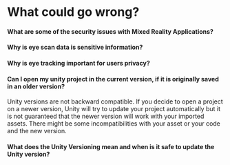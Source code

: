 # What could go wrong?

#### What are some of the security issues with Mixed Reality Applications?

#### Why is eye scan data is sensitive information?

#### Why is eye tracking important for users privacy? 

#### Can I open my unity project in the current version, if it is originally saved in an older version?

Unity versions are not backward compatible. If you decide to open a project on a newer version, Unity will try to update your project automatically but it is not guaranteed that the newer version will work with your imported assets. There might be some incompatibilities with your asset or your code and the new version. 

#### What does the Unity Versioning mean and when is it safe to update the Unity version?



